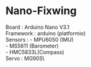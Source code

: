 # Nano-Fixwing

Board : Arduino Nano V3.1\
Framework : arduino (platformio)\
Sensors : - MPU6050 (IMU)\
          - MS5611  (Barometer)\
          - HMC5833L(Compass)\
Servo : MG90S\
